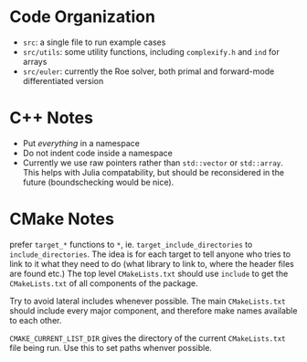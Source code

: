 # Code Organization

 * `src`: a single file to run example cases
 * `src/utils`: some utility functions, including `complexify.h` and `ind` for arrays
 * `src/euler`: currently the Roe solver, both primal and forward-mode differentiated version


# C++ Notes

 * Put *everything* in a namespace
 * Do not indent code inside a namespace
 * Currently we use raw pointers rather than `std::vector` or `std::array`.  This helps with Julia compatability, but should be reconsidered in the future (boundschecking would be nice).

# CMake Notes

prefer `target_*` functions to `*`, ie. `target_include_directories` to `include_directories`.
The idea is for each target to tell anyone who tries to link to it what they need to do (what library to link to, where the header files are found etc.)
The top level `CMakeLists.txt` should use `include` to get the `CMakeLists.txt`
of all components of the package.

Try to avoid lateral includes whenever possible.  The main `CMakeLists.txt`
should include every major component, and therefore make names available
to each other.

`CMAKE_CURRENT_LIST_DIR` gives the directory of the current `CMakeLists.txt`
file being run.  Use this to set paths whenver possible.
